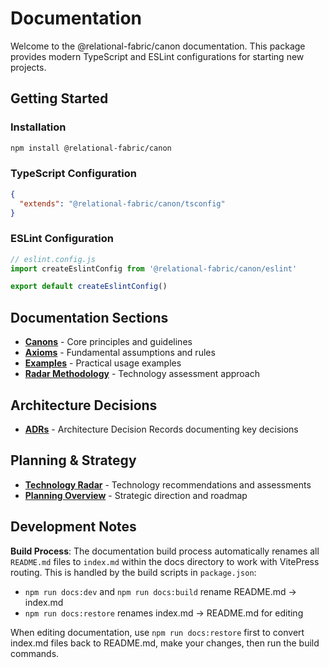 # Documentation

Welcome to the @relational-fabric/canon documentation. This package provides modern TypeScript and ESLint configurations for starting new projects.

## Getting Started

### Installation

```bash
npm install @relational-fabric/canon
```

### TypeScript Configuration

```json
{
  "extends": "@relational-fabric/canon/tsconfig"
}
```

### ESLint Configuration

```javascript
// eslint.config.js
import createEslintConfig from '@relational-fabric/canon/eslint'

export default createEslintConfig()
```

## Documentation Sections

- **[Canons](/docs/canons)** - Core principles and guidelines
- **[Axioms](/docs/axioms)** - Fundamental assumptions and rules
- **[Examples](/docs/examples/)** - Practical usage examples
- **[Radar Methodology](/docs/radar-methodology)** - Technology assessment approach

## Architecture Decisions

- **[ADRs](/adrs/)** - Architecture Decision Records documenting key decisions

## Planning & Strategy

- **[Technology Radar](/planning/radar/)** - Technology recommendations and assessments
- **[Planning Overview](/planning/)** - Strategic direction and roadmap

## Development Notes

**Build Process**: The documentation build process automatically renames all `README.md` files to `index.md` within the docs directory to work with VitePress routing. This is handled by the build scripts in `package.json`:

- `npm run docs:dev` and `npm run docs:build` rename README.md → index.md
- `npm run docs:restore` renames index.md → README.md for editing

When editing documentation, use `npm run docs:restore` first to convert index.md files back to README.md, make your changes, then run the build commands.
